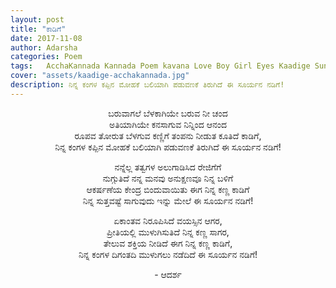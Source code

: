 ```yaml
---
layout: post
title: "ಕಾಡಿಗೆ"
date: 2017-11-08
author: Adarsha
categories: Poem
tags:	AcchaKannada Kannada Poem kavana Love Boy Girl Eyes Kaadige Sun Sunset
cover: "assets/kaadige-acchakannada.jpg"
description: ನಿನ್ನ ಕಂಗಳ ಕಪ್ಪಿನ ಮೋಹಕೆ ಬಲಿಯಾಗಿ ಪಡುವಣಕೆ ತಿರುಗಿದೆ ಈ ಸೂರ್ಯನ ನಡಿಗೆ!
---
```


<p align ="center">ಬರುವಾಗಲೆ ಬೆಳಕಾಗಿಯೇ ಬರುವ ನೀ ಚಂದ<br>
ಅತಿಯಾಗಿಯೇ ಕನಸಾಗುವ ನಿನ್ನಿಂದ ಆನಂದ<br>
ರೂಪವ ತೋರುತ ಬೆಳಗುವ ಕಣ್ಣಿಗೆ ತಂಪನು ನೀಡುತ ಕೂತಿದೆ ಕಾಡಿಗೆ,<br>
ನಿನ್ನ ಕಂಗಳ ಕಪ್ಪಿನ ಮೋಹಕೆ ಬಲಿಯಾಗಿ ಪಡುವಣಕೆ ತಿರುಗಿದೆ ಈ ಸೂರ್ಯನ ನಡಿಗೆ!<p align ="center">

<p align ="center">ನನ್ನೆಲ್ಲ ತತ್ವಗಳ ಅಲುಗಾಡಿಸಿದ ರೇಜಿಗೆಗೆ<br>
ನುಗ್ಗುತಿದೆ ನನ್ನ ಮನವು ಅನುಕ್ಷಣವೂ ನಿನ್ನ ಬಳಿಗೆ<br>
ಆಕರ್ಷಣೆಯ ಕೇಂದ್ರ ಬಿಂದುವಾಯಿತು ಈಗ ನಿನ್ನ ಕಣ್ಣ ಕಾಡಿಗೆ<br>
ನಿನ್ನ ಸುತ್ತವಷ್ಟೆ ಸಾಗುವುದು ಇನ್ನು ಮೇಲೆ ಈ ಸೂರ್ಯನ ನಡಿಗೆ!<p align ="center">

<p align ="center">ಏಕಾಂತವ ನಿರೂಪಿಸಿದೆ ವಯಸ್ಸಿನ ಆಗರ,<br>
ಪ್ರೀತಿಯಲ್ಲಿ ಮುಳುಗಿಸುತಿದೆ ನಿನ್ನ ಕಣ್ಣ ಸಾಗರ,<br>
ತೇಲುವ ಶಕ್ತಿಯ ನೀಡಿದೆ ಈಗ ನಿನ್ನ ಕಣ್ಣ ಕಾಡಿಗೆ,<br>
ನಿನ್ನ ಕಂಗಳ ದಿಗಂತದಿ ಮುಳುಗಲು ನಡೆದಿದೆ ಈ ಸೂರ್ಯನ ನಡಿಗೆ!<p align ="center">

<p align ="center">- ಆದರ್ಶ</p>
